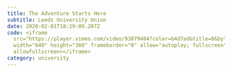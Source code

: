 ```yaml
---
title: The Adventure Starts Here
subtitle: Leeds University Union
date: 2020-02-01T18:29:09.207Z
code: <iframe
  src="https://player.vimeo.com/video/93079404?color=b4d7ad&title=0&byline=0&portrait=0"
  width="640" height="360" frameborder="0" allow="autoplay; fullscreen"
  allowfullscreen></iframe>
category: university
---
```

